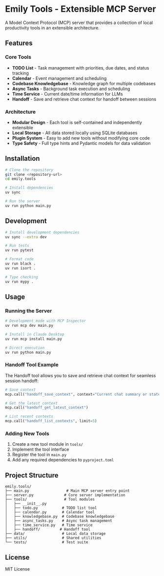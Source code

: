 # Emily Tools - Extensible MCP Server

A Model Context Protocol (MCP) server that provides a collection of local productivity tools in an extensible architecture.

## Features

### Core Tools
- **TODO List** - Task management with priorities, due dates, and status tracking
- **Calendar** - Event management and scheduling
- **Codebase Knowledgebase** - Knowledge graph for multiple codebases
- **Async Tasks** - Background task execution and scheduling
- **Time Service** - Current date/time information for LLMs
- **Handoff** - Save and retrieve chat context for handoff between sessions

### Architecture
- **Modular Design** - Each tool is self-contained and independently extensible
- **Local Storage** - All data stored locally using SQLite databases
- **Plugin System** - Easy to add new tools without modifying core code
- **Type Safety** - Full type hints and Pydantic models for data validation

## Installation

```bash
# Clone the repository
git clone <repository-url>
cd emily.tools

# Install dependencies
uv sync

# Run the server
uv run python main.py
```

## Development

```bash
# Install development dependencies
uv sync --extra dev

# Run tests
uv run pytest

# Format code
uv run black .
uv run isort .

# Type checking
uv run mypy .
```

## Usage

### Running the Server

```bash
# Development mode with MCP Inspector
uv run mcp dev main.py

# Install in Claude Desktop
uv run mcp install main.py

# Direct execution
uv run python main.py
```

### Handoff Tool Example

The Handoff tool allows you to save and retrieve chat context for seamless session handoff:

```python
# Save context
mcp.call("handoff_save_context", context="Current chat summary or state")

# Get the latest context
mcp.call("handoff_get_latest_context")

# List recent contexts
mcp.call("handoff_list_contexts", limit=5)
```

### Adding New Tools

1. Create a new tool module in `tools/`
2. Implement the tool interface
3. Register the tool in `main.py`
4. Add any required dependencies to `pyproject.toml`

## Project Structure

```
emily.tools/
├── main.py                 # Main MCP server entry point
├── server.py              # Core server implementation
├── tools/                 # Tool modules
│   ├── __init__.py
│   ├── todo.py           # TODO list tool
│   ├── calendar.py       # Calendar tool
│   ├── knowledgebase.py  # Codebase knowledgebase
│   ├── async_tasks.py    # Async task management
│   ├── time_service.py   # Time service
│   ├── handoff/         # Handoff tool
├── data/                 # Local data storage
├── utils/                # Shared utilities
└── tests/                # Test suite
```

## License

MIT License
